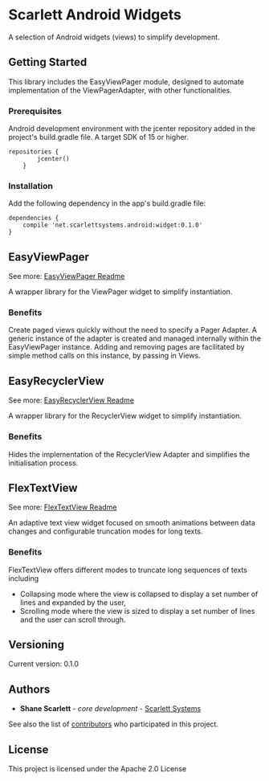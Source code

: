 # Scarlett Android Widgets

A selection of Android widgets (views) to simplify development.

## Getting Started

This library includes the EasyViewPager module, designed to automate implementation of the ViewPagerAdapter, with other functionalities.

### Prerequisites

Android development environment with the jcenter repository added in the project's build.gradle file.
A target SDK of 15 or higher.

```
repositories {
        jcenter()
    }
```

### Installation

Add the following dependency in the app's build.gradle file:

```
dependencies {
    compile 'net.scarlettsystems.android:widget:0.1.0'
}
```

## EasyViewPager
See more: [EasyViewPager Readme](../master/EASY_VIEW_PAGER.md)

A wrapper library for the ViewPager widget to simplify instantiation.

### Benefits

Create paged views quickly without the need to specify a Pager Adapter. A generic instance of the adapter is created and managed internally within the EasyViewPager instance. Adding and removing pages are facilitated by simple method calls on this instance, by passing in Views.

## EasyRecyclerView
See more: [EasyRecyclerView Readme](../master/EASY_RECYCLER_VIEW.md)

A wrapper library for the RecyclerView widget to simplify instantiation.

### Benefits

Hides the implementation of the RecyclerView Adapter and simplifies the initialisation process.

## FlexTextView
See more: [FlexTextView Readme](../master/FLEX_TEXT_VIEW.md)

An adaptive text view widget focused on smooth animations between data changes and configurable truncation modes for long texts.

### Benefits

FlexTextView offers different modes to truncate long sequences of texts including
* Collapsing mode where the view is collapsed to display a set number of lines and expanded by the user,
* Scrolling mode where the view is sized to display a set number of lines and the user can scroll through.


## Versioning

Current version: 0.1.0

## Authors

* **Shane Scarlett** - *core development* - [Scarlett Systems](https://scarlettsystems.net)

See also the list of [contributors](https://github.com/your/project/contributors) who participated in this project.

## License

This project is licensed under the Apache 2.0 License

